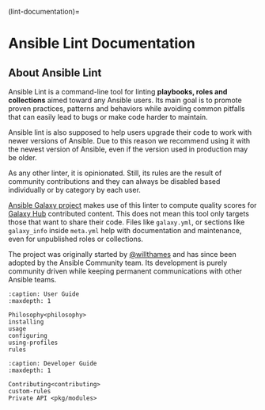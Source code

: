 (lint-documentation)=

# Ansible Lint Documentation

## About Ansible Lint

Ansible Lint is a command-line tool for linting **playbooks, roles and
collections** aimed toward any Ansible users. Its main goal is to promote
proven practices, patterns and behaviors while avoiding common pitfalls that
can easily lead to bugs or make code harder to maintain.

Ansible lint is also supposed to help users upgrade their code to work with
newer versions of Ansible. Due to this reason we recommend using it with
the newest version of Ansible, even if the version used in production may be
older.

As any other linter, it is opinionated. Still, its rules are the result of
community contributions and they can always be disabled based individually or
by category by each user.

[Ansible Galaxy project](https://github.com/ansible/galaxy/) makes use of
this linter to compute quality scores for [Galaxy Hub](https://galaxy.ansible.com)
contributed content. This does not mean this tool only targets those
that want to share their code. Files like `galaxy.yml`, or sections like
`galaxy_info` inside `meta.yml` help with documentation and maintenance,
even for unpublished roles or collections.

The project was originally started by [@willthames](https://github.com/willthames/)
and has since been adopted by the Ansible Community team. Its development is
purely community driven while keeping permanent communications with other
Ansible teams.

```{toctree}
:caption: User Guide
:maxdepth: 1

Philosophy<philosophy>
installing
usage
configuring
using-profiles
rules
```

```{toctree}
:caption: Developer Guide
:maxdepth: 1

Contributing<contributing>
custom-rules
Private API <pkg/modules>
```
